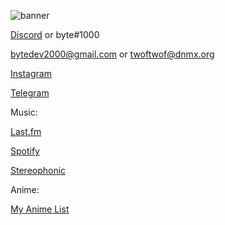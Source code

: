 ![banner](https://i.imgur.com/QtWfsse.jpeg)

[Discord](https://discordapp.com/users/962646323381817394) or byte#1000

bytedev2000@gmail.com or twoftwof@dnmx.org

[Instagram](https://instagram.com/bytedevelopmentation)

[Telegram](https://t.me/bytedevelopment)

Music:

[Last.fm](https://last.fm/user/bytedev)

[Spotify](https://open.spotify.com/user/zqv4o217yjx3h046mr0kwhpro?si=cc96b7035d1d4b3d)

[Stereophonic](https://stereophonic.space/byte)

Anime:

[My Anime List](https://myanimelist.net/profile/bytedev)
